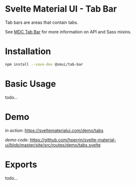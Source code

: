 # Svelte Material UI - Tab Bar

Tab bars are areas that contain tabs.

See [MDC Tab Bar](https://material.io/develop/web/components/tabs/tab-bar/) for more information on API and Sass mixins.

# Installation

```sh
npm install --save-dev @smui/tab-bar
```

# Basic Usage

todo...

# Demo

*in action:* https://sveltematerialui.com/demo/tabs

*demo code:* https://github.com/hperrin/svelte-material-ui/blob/master/site/src/routes/demo/tabs.svelte

# Exports

todo...